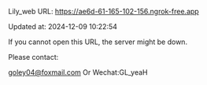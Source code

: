 Lily_web URL: https://ae6d-61-165-102-156.ngrok-free.app

Updated at: 2024-12-09 10:22:54

If you cannot open this URL, the server might be down.

Please contact: 

goley04@foxmail.com Or Wechat:GL_yeaH